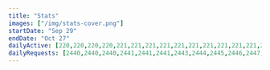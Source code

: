 ```yaml
---
title: "Stats"
images: ["/img/stats-cover.png"]
startDate: "Sep 29"
endDate: "Oct 27"
dailyActive: [220,220,220,220,221,221,221,221,221,221,221,221,221,221,221,222,222,222,222,222,222,222,224,224,224,224,224,224,224,224,224,224,224,225,225,225,226,226,226,226,227,227,227,227,227,227,227,227,227,227,227,227,227,227,227,227,227,227,227,227,227,227,227,227,227,227,227,227,227,227,227,227,229,229,229,229,230,230,230,231,231,231,231,231,231,231,232,232,232,232,232,232,232,233,233,233,233,233,233,233]
dailyRequests: [2440,2440,2440,2441,2441,2441,2443,2444,2445,2446,2447,2447,2447,2448,2448,2450,2450,2452,2452,2452,2454,2457,2457,2458,2459,2462,2463,2465,2466,2466,2467,2467,2468,2469,2471,2474,2475,2475,2478,2486,2486,2486,2488,2488,2490,2492,2493,2495,2495,2497,2498,2499,2499,2499,2502,2502,2505,2505,2506,2507,2508,2509,2510,2510,2511,2511,2511,2511,2511,2512,2514,2515,2515,2515,2515,2516,2517,2517,2518,2518,2518,2520,2522,2522,2523,2528,2529,2529,2533,2536,2537,2538,2541,2543,2543,2544,2545,2545,2545,2545]
---
```

